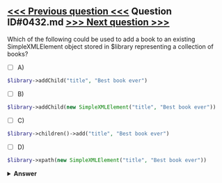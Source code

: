 [<<< Previous question <<<](0431.md)   Question ID#0432.md   [>>> Next question >>>](0433.md)
---

Which of the following could be used to add a book to an existing SimpleXMLElement object stored in $library representing a collection of books?

- [ ] A)
```php
$library->addChild("title", "Best book ever")
```

- [ ] B)
```php
$library->addChild(new SimpleXMLElement("title", "Best book ever"))
```

- [ ] C)
```php
$library->children()->add("title", "Best book ever")
```

- [ ] D)
```php
$library->xpath(new SimpleXMLElement("title", "Best book ever"))
```


<details><summary><b>Answer</b></summary>
<p>
  Answer: <strong>A</strong>
</p>
</details>
